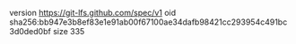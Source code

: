 version https://git-lfs.github.com/spec/v1
oid sha256:bb947e3b8ef83e1e91ab00f67100ae34dafb98421cc293954c491bc3d0ded0bf
size 335
